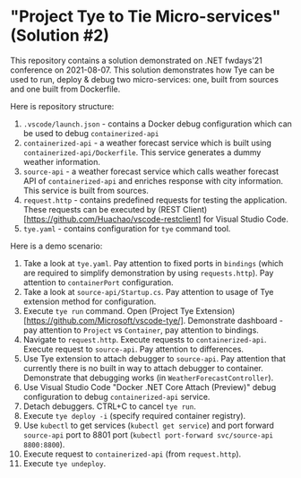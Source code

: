 # "Project Tye to Tie Micro-services" (Solution #2)

This repository contains a solution demonstrated on .NET fwdays'21 conference on 2021-08-07. This solution demonstrates how Tye can be used to run, deploy & debug two micro-services: one, built from sources and one built from Dockerfile.

Here is repository structure:

1. `.vscode/launch.json` - contains a Docker debug configuration which can be used to debug `containerized-api`
2. `containerized-api` - a weather forecast service which is built using `containerized-api/Dockerfile`. This service generates a dummy weather information.
3. `source-api` - a weather forecast service which calls weather forecast API of `containerized-api` and enriches response with city information. This service is built from sources.
4. `request.http` - contains predefined requests for testing the application. These requests can be executed by (REST Client)[https://github.com/Huachao/vscode-restclient] for Visual Studio Code.
5. `tye.yaml` - contains configuration for `tye` command tool.

Here is a demo scenario:

1. Take a look at `tye.yaml`. Pay attention to fixed ports in `bindings` (which are required to simplify demonstration by using `requests.http`). Pay attention to `containerPort` configuration.
2. Take a look at `source-api/Startup.cs`. Pay attention to usage of Tye extension method for configuration.
3. Execute `tye run` command. Open (Project Tye Extension)[https://github.com/Microsoft/vscode-tye/]. Demonstrate dashboard - pay attention to `Project` vs `Container`, pay attention to bindings.
4. Navigate to `request.http`. Execute requests to `containerized-api`. Execute request to `source-api`. Pay attention to differences.
5. Use Tye extension to attach debugger to `source-api`. Pay attention that currently there is no built in way to attach debugger to container. Demonstrate that debugging works (in `WeatherForecastController`).
6. Use Visual Studio Code "Docker .NET Core Attach (Preview)" debug configuration to debug `containerized-api` service.
7. Detach debuggers. CTRL+C to cancel `tye run`.
8. Execute `tye deploy -i` (specify required container registry).
9. Use `kubectl` to get services (`kubectl get service`) and port forward `source-api` port to 8801 port (`kubectl port-forward svc/source-api 8800:8800`).
10. Execute request to `containerized-api` (from `request.http`).
11. Execute `tye undeploy`.